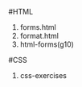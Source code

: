 #HTML
1. forms.html
2. format.html
3. html-forms(g10)

#CSS
1. css-exercises

<!-- Selector Demo: https://github.com/gSchool/selector-demo
CSS Grid Building: https://github.com/gSchool/css-grid-building
CSS Floats exercises: https://github.com/gSchool/css-floats-exercise
http://learnlayout.com/
http://www.smashingmagazine.com/2009/10/the-mystery-of-css-float-property/
Markdown-table-processor: https


styleguide -->
